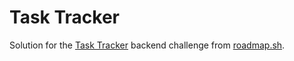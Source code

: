 # Task Tracker

Solution for the [Task Tracker](https://roadmap.sh/projects/task-tracker) backend challenge from [roadmap.sh](https://roadmap.sh/).